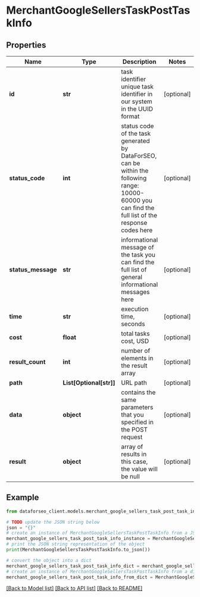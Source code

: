 # MerchantGoogleSellersTaskPostTaskInfo


## Properties

Name | Type | Description | Notes
------------ | ------------- | ------------- | -------------
**id** | **str** | task identifier unique task identifier in our system in the UUID format | [optional] 
**status_code** | **int** | status code of the task generated by DataForSEO, can be within the following range: 10000-60000 you can find the full list of the response codes here | [optional] 
**status_message** | **str** | informational message of the task you can find the full list of general informational messages here | [optional] 
**time** | **str** | execution time, seconds | [optional] 
**cost** | **float** | total tasks cost, USD | [optional] 
**result_count** | **int** | number of elements in the result array | [optional] 
**path** | **List[Optional[str]]** | URL path | [optional] 
**data** | **object** | contains the same parameters that you specified in the POST request | [optional] 
**result** | **object** | array of results in this case, the value will be null | [optional] 

## Example

```python
from dataforseo_client.models.merchant_google_sellers_task_post_task_info import MerchantGoogleSellersTaskPostTaskInfo

# TODO update the JSON string below
json = "{}"
# create an instance of MerchantGoogleSellersTaskPostTaskInfo from a JSON string
merchant_google_sellers_task_post_task_info_instance = MerchantGoogleSellersTaskPostTaskInfo.from_json(json)
# print the JSON string representation of the object
print(MerchantGoogleSellersTaskPostTaskInfo.to_json())

# convert the object into a dict
merchant_google_sellers_task_post_task_info_dict = merchant_google_sellers_task_post_task_info_instance.to_dict()
# create an instance of MerchantGoogleSellersTaskPostTaskInfo from a dict
merchant_google_sellers_task_post_task_info_from_dict = MerchantGoogleSellersTaskPostTaskInfo.from_dict(merchant_google_sellers_task_post_task_info_dict)
```
[[Back to Model list]](../README.md#documentation-for-models) [[Back to API list]](../README.md#documentation-for-api-endpoints) [[Back to README]](../README.md)


